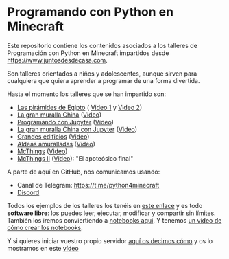 # Programando con Python en Minecraft

Este repositorio contiene los contenidos asociados a los talleres de 
Programación con Python en Minecraft impartidos desde https://www.juntosdesdecasa.com.

Son talleres orientados a niños y adolescentes, aunque sirven para 
cualquiera que quiera aprender a programar de una forma divertida.

Hasta el momento los talleres que se han impartido son:

* [Las pirámides de Egipto](https://www.juntosdesdecasa.com/index.php/project/minecraft-y-python/) (
[Video 1](https://youtu.be/wy5cJ5-rEpw) y [Video 2](https://www.youtube.com/watch?v=oX9uEeps_So))
* [La gran muralla China](https://www.juntosdesdecasa.com/index.php/project/tus-primeros-pasos-en-minecraft-usando-la-magia-de-python/) ([Video](https://www.youtube.com/watch?v=RMp08BWR50k))
* [Programando con Jupyter](https://www.juntosdesdecasa.com/index.php/project/taller-4-de-minecraft-aprender-a-programar-python-con-jupyter-para-ninos-a-traves-del-minecraft/) ([Video](https://www.youtube.com/watch?v=r9jryiLrJ98))
* [La gran muralla China con Jupyter](https://www.juntosdesdecasa.com/index.php/project/taller-5-de-minecraft/) ([Video](https://www.youtube.com/watch?v=drBpkKXo15E))
* [Grandes edificios](https://www.juntosdesdecasa.com/index.php/project/taller-6-de-minecraft/) ([Video](https://www.youtube.com/watch?v=35PqoDFJZKU
))
* [Aldeas amuralladas](https://www.juntosdesdecasa.com/index.php/project/taller-7-de-minecraft/) ([Video](https://www.youtube.com/watch?v=8pMxZIATKQY))
* [McThings](https://www.juntosdesdecasa.com/index.php/project/taller-8-de-minecraft/) ([Video](https://www.youtube.com/watch?v=zBSjLjot-s0))
* [McThings II](https://www.juntosdesdecasa.com/index.php/project/taller-9-de-minecraft/) ([Video](https://www.youtube.com/watch?v=hvNwA2ch4VM&t=4s)): "El apoteósico final"
 



A parte de aquí en GitHub, nos comunicamos usando:

* Canal de Telegram:  https://t.me/python4minecraft 
* [Discord](https://discordapp.com/channels/688805278220943399/688805278824530019)

Todos los ejemplos de los talleres los tenéis en [este enlace](src) y es todo **software libre**: los puedes leer, ejecutar, modificar y compartir sin límites. También los iremos conviertiendo a [notebooks aquí](server/data/python). Y tenemos [un vídeo de cómo crear los notebooks](https://www.youtube.com/watch?v=MFL66ParQuk).

Y si quieres iniciar vuestro propio servidor [aquí os decimos cómo](server) y os lo mostramos en este [vídeo](https://youtu.be/9SObPseXokM)
